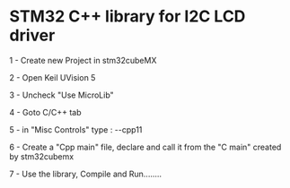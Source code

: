 # STM32 C++ library for I2C LCD driver
1 - Create new Project in stm32cubeMX 

2 - Open Keil UVision 5

3 - Uncheck "Use MicroLib"

4 - Goto C/C++ tab

5 - in "Misc Controls" type : --cpp11

6 - Create a "Cpp main" file, declare and call it from the "C main" created by stm32cubemx

7 - Use the library, Compile and Run........
